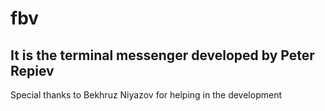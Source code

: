 # fbv 
## It is the terminal messenger developed by Peter Repiev
Special thanks to Bekhruz Niyazov for helping in the development
